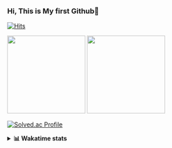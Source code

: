 ### Hi, This is My first Github👋
[![Hits](https://hits.seeyoufarm.com/api/count/incr/badge.svg?url=https%3A%2F%2Fgithub.com%2FJonghyun-Park1027&count_bg=%2379C83D&title_bg=%23555555&icon=&icon_color=%23E7E7E7&title=hits&edge_flat=false)](https://hits.seeyoufarm.com)
<br>


<p>
  <img height="180em" src="https://github-readme-stats-eight-rho-29.vercel.app/api?username=Jonghyun-Park1027&show_icons=true&include_all_commits=true&bg_color=30,e96443,904e95&title_color=fff&text_color=fff">
  <img height="180em" src="https://github-readme-stats-eight-rho-29.vercel.app/api/top-langs/?username=Jonghyun-Park1027&layout=compact&bg_color=30,e96443,904e95&title_color=fff&text_color=fff">


[![Solved.ac Profile](http://mazassumnida.wtf/api/v2/generate_badge?boj=ppjjhh1027)](https://solved.ac/ppjjhh1027/)

</p>
<details>
<summary><b>📊 Wakatime stats</b><br></summary>
<div>
<hr/>



<!--START_SECTION:waka-->
![Code Time](http://img.shields.io/badge/Code%20Time-947%20hrs%2044%20mins-blue)

![Profile Views](http://img.shields.io/badge/Profile%20Views-0-blue)

**🐱 My GitHub Data** 

> 📦 110.4 kB Used in GitHub's Storage 
 > 
> 🏆 4 Contributions in the Year 2025
 > 
> 🚫 Not Opted to Hire
 > 
> 📜 7 Public Repositories 
 > 
> 🔑 3 Private Repositories 
 > 
**I'm an Early 🐤** 

```text
🌞 Morning                50 commits          █████░░░░░░░░░░░░░░░░░░░░   21.46 % 
🌆 Daytime                129 commits         ██████████████░░░░░░░░░░░   55.36 % 
🌃 Evening                49 commits          █████░░░░░░░░░░░░░░░░░░░░   21.03 % 
🌙 Night                  5 commits           █░░░░░░░░░░░░░░░░░░░░░░░░   02.15 % 
```
📅 **I'm Most Productive on Friday** 

```text
Monday                   44 commits          █████░░░░░░░░░░░░░░░░░░░░   18.88 % 
Tuesday                  25 commits          ███░░░░░░░░░░░░░░░░░░░░░░   10.73 % 
Wednesday                13 commits          █░░░░░░░░░░░░░░░░░░░░░░░░   05.58 % 
Thursday                 23 commits          ██░░░░░░░░░░░░░░░░░░░░░░░   09.87 % 
Friday                   62 commits          ███████░░░░░░░░░░░░░░░░░░   26.61 % 
Saturday                 25 commits          ███░░░░░░░░░░░░░░░░░░░░░░   10.73 % 
Sunday                   41 commits          ████░░░░░░░░░░░░░░░░░░░░░   17.60 % 
```


📊 **This Week I Spent My Time On** 

```text
🕑︎ Time Zone: Asia/Seoul

💬 Programming Languages: 
Python                   8 mins              ██████████████████░░░░░░░   73.06 % 
Dart                     2 mins              ███████░░░░░░░░░░░░░░░░░░   26.09 % 
Jupyter                  0 secs              ░░░░░░░░░░░░░░░░░░░░░░░░░   00.61 % 
Markdown                 0 secs              ░░░░░░░░░░░░░░░░░░░░░░░░░   00.21 % 
YAML                     0 secs              ░░░░░░░░░░░░░░░░░░░░░░░░░   00.03 % 

🔥 Editors: 
PyCharm                  8 mins              ██████████████████░░░░░░░   73.91 % 
VS Code                  2 mins              ███████░░░░░░░░░░░░░░░░░░   26.09 % 

🐱‍💻 Projects: 
main.py                  8 mins              ██████████████████░░░░░░░   73.06 % 
i_am_rich                2 mins              █████░░░░░░░░░░░░░░░░░░░░   20.82 % 
flutter                  0 secs              █░░░░░░░░░░░░░░░░░░░░░░░░   05.27 % 
LightEditProject         0 secs              ░░░░░░░░░░░░░░░░░░░░░░░░░   00.64 % 
old_codingtest           0 secs              ░░░░░░░░░░░░░░░░░░░░░░░░░   00.21 % 

💻 Operating System: 
Windows                  11 mins             █████████████████████████   100.00 % 
```

**I Mostly Code in Jupyter Notebook** 

```text
Jupyter Notebook         5 repos             ██████████████████░░░░░░░   71.43 % 
C++                      2 repos             ███████░░░░░░░░░░░░░░░░░░   28.57 % 
```




 Last Updated on 25/06/2025 18:49:50 UTC
<!--END_SECTION:waka-->
</details>




